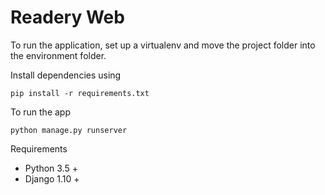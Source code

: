 # Readery Web

To run the application, set up a virtualenv and move the project folder into the environment folder. 

Install dependencies using

```
pip install -r requirements.txt
```

To run the app
```
python manage.py runserver
```

Requirements 
 - Python 3.5 + 
 - Django 1.10 +
